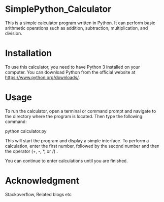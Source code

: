 # SimplePython_Calculator

This is a simple calculator program written in Python. It can perform basic arithmetic operations such as addition, subtraction, multiplication, and division.

# Installation

To use this calculator, you need to have Python 3 installed on your computer. You can download Python from the official website at https://www.python.org/downloads/.

# Usage

To run the calculator, open a terminal or command prompt and navigate to the directory where the program is located. Then type the following command:


python calculator.py

This will start the program and display a simple interface. To perform a calculation, enter the first number, followed by the second number and then the operator (+, -, *, or /) .


You can continue to enter calculations until you are finished.

# Acknowledgment

Stackoverflow, 
Related blogs 
etc
